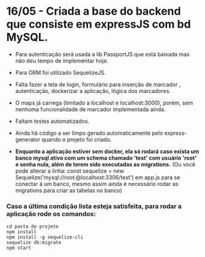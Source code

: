 # 16/05 - Criada a base do backend que consiste em expressJS com bd MySQL.
- Para autenticação será usada a lib PassportJS que está baixada mas não deu tempo de implementar hoje.
- Para ORM foi utilizado SequelizeJS.
- Falta fazer a tela de login, formulário para inserção de marcador , autenticação, dockerizar a aplicação, lógica dos marcadores.
- O maps já carrega (limitado a localhost e localhost:3000), porém, sem nenhuma funcionalidade de marcador implementada ainda.
- Faltam testes automatizados.
- Ainda há código a ser limpo gerado automaticamente pelo express-generator quando o projeto foi criado.

- **Enquanto a aplicação estiver sem docker, ela só rodará caso exista um banco mysql ativo com um schema chamado 'test' com usuário 'root' e senha nula, além de terem sido executadas as migrations.** (Ou você pode alterar a linha: const sequelize = new Sequelize('mysql://root:@localhost:3306/test') em app.js para se conectar à um banco, mesmo assim ainda é necessário rodar as migrations para criar as tabelas no banco)


### Caso a última condição lista esteja satisfeita, para rodar a aplicação rode os comandos:
    cd pasta do projeto
    npm install
    npm install -g sequelize-cli
    sequelize db:migrate
    npm start



